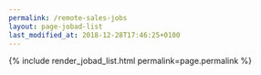 ```yaml
---
permalink: /remote-sales-jobs
layout: page-jobad-list
last_modified_at: 2018-12-28T17:46:25+0100
---
```

{% include render_jobad_list.html permalink=page.permalink %}

